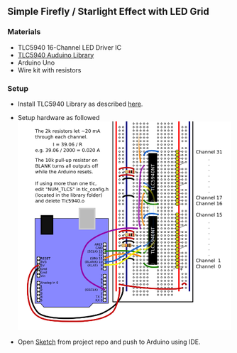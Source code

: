 ## Simple Firefly / Starlight Effect with LED Grid

### Materials

* TLC5940 16-Channel LED Driver IC 
* [TLC5940 Auduino Library](https://code.google.com/p/tlc5940arduino/)
* Arduino Uno
* Wire kit with resistors

### Setup

* Install TLC5940 Library as described [here](http://playground.arduino.cc/Learning/TLC5940).

* Setup hardware as followed ![Schematic for Arduino and TLC59540](https://raw.githubusercontent.com/richardroyal/arduino_firefly_starlight_effect/master/breadboard-arduino-tlc5940.png)

* Open [Sketch](https://github.com/richardroyal/arduino_firefly_starlight_effect/blob/master/firefly_starlight/firefly_starlight.ino) from project repo and push to Arduino using IDE.
